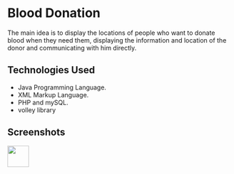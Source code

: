 # Blood Donation

The main idea is to display the locations of people who want to donate blood when they need them, displaying the information and location of the donor and communicating with him directly.  

## Technologies Used

* Java Programming Language.
* XML Markup Language.
* PHP and mySQL.
* volley library 

## Screenshots

<a href="url"><img src="https://mrkzgulfup.com/uploads/16232304445641.jpg" height="48" width="48" ></a>

